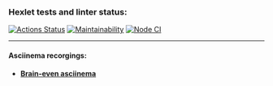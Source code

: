 ### Hexlet tests and linter status:
[![Actions Status](https://github.com/AsyaYeromina/frontend-project-lvl1/workflows/hexlet-check/badge.svg)](https://github.com/AsyaYeromina/frontend-project-lvl1/actions)
[![Maintainability](https://api.codeclimate.com/v1/badges/a99a88d28ad37a79dbf6/maintainability)](https://codeclimate.com/github/codeclimate/codeclimate/maintainability)
[![Node CI](https://github.com/AsyaYeromina/frontend-project-lvl1/actions/workflows/github_action.yml/badge.svg)](https://github.com/AsyaYeromina/frontend-project-lvl1/actions/workflows/github_action.yml/badge.svg)

---
#### Asciinema recorgings:

- **[Brain-even asciinema](https://asciinema.org/a/KZy0KGGePV9Kjw9xp9sqIbMM8)**
